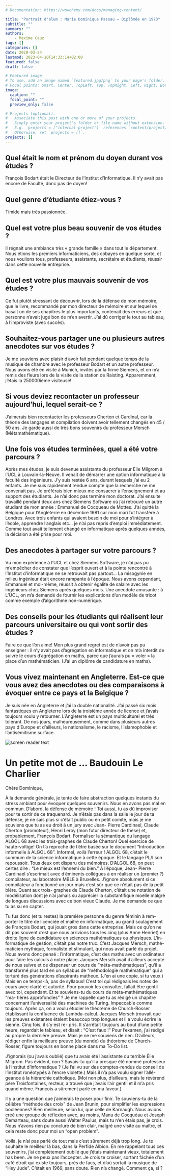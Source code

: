 ```yaml
---
# Documentation: https://wowchemy.com/docs/managing-content/

title: "Portrait d'alum : Marie Dominique Passau – Diplômée en 1973"
subtitle: ""
summary: ""
authors:
    - Maxime Cauz
tags: []
categories: []
date: 2020-03-24
lastmod: 2023-04-10T14:33:14+02:00
featured: false
draft: false

# Featured image
# To use, add an image named `featured.jpg/png` to your page's folder.
# Focal points: Smart, Center, TopLeft, Top, TopRight, Left, Right, BottomLeft, Bottom, BottomRight.
image:
  caption: ""
  focal_point: ""
  preview_only: false

# Projects (optional).
#   Associate this post with one or more of your projects.
#   Simply enter your project's folder or file name without extension.
#   E.g. `projects = ["internal-project"]` references `content/project/deep-learning/index.md`.
#   Otherwise, set `projects = []`.
projects: []
---
```


## Quel était le nom et prénom du doyen durant vos études ?

François Bodart était le Directeur de l’Institut d’Informatique. Il n’y avait pas encore de Faculté, donc pas de doyen!

## Quel genre d’étudiante étiez-vous ?

Timide mais très passionnée.

## Quel est votre plus beau souvenir de vos études ?

Il régnait une ambiance très « grande famille » dans tout le département. Nous étions les premiers informaticiens, des cobayes en quelque sorte, et nous voulions tous, professeurs, assistants, secrétaire et étudiants, réussir dans cette nouvelle entreprise.

## Quel est votre plus mauvais souvenir de vos études ?

Ce fut plutôt stressant de découvrir, lors de la défense de mon mémoire, que le livre, recommandé par mon directeur de mémoire et sur lequel se basait un de ses chapitres le plus importants, contenait des erreurs et que personne n’avait jugé bon de m’en avertir. J’ai dû corriger le tout au tableau, à l’improviste (avec succès).

## Souhaitez-vous partager une ou plusieurs autres anecdotes sur vos études ?

Je me souviens avec plaisir d’avoir fait pendant quelque temps de la musique de chambre avec le professeur Bodart et un autre professeur.
Nous avons été en visite à Munich, invités par la firme Siemens, et on m’a remis des fleurs lors de la visite de la station de Raisting. Apparemment, j’étais la 250000ième visiteuse!

## Si vous deviez recontacter un professeur aujourd’hui, lequel serait-ce ?

J’aimerais bien recontacter les professeurs Cherton et Cardinal, car la théorie des langages et compilation doivent avoir tellement changés en 45 / 50 ans. Je garde aussi de très bons souvenirs du professeur Mersch (Métamathématique).

## Une fois vos études terminées, quel a été votre parcours ?

Après mes études, je suis devenue assistante du professeur Elie Milgrom à l’UCL à Louvain-la-Neuve. Il venait de démarrer une option informatique à la faculté des ingénieurs. J’y suis restée 6 ans, durant lesquels j’ai eu 2 enfants. Je me suis rapidement rendue compte que la recherche ne me convenait pas. Je préférais bien mieux me consacrer à l’enseignement et au support des étudiants. Je n’ai donc pas terminé mon doctorat.
J’ai ensuite travaillé pendant deux ans chez Siemens Software où j’ai retrouvé un autre étudiant de mon année : Emmanuel de Cocqueau de Mottes.
J’ai quitté la Belgique pour l’Angleterre en décembre 1981 car mon mari fut transféré à Londres. Avec trois enfants qui avaient besoin de moi pour s’intégrer à l’école, apprendre l’anglais etc... je n’ai pas repris d’emploi immédiatement. Comme tout avait tellement changé en informatique après quelques années, la décision a été prise pour moi.

## Des anecdotes à partager sur votre parcours ?

Vu mon expérience à l’UCL et chez Siemens Software, je n’ai pas pu m’empêcher de constater que l’esprit ouvert et à la pointe rencontré à l’Institut d’informatique ne se retrouvait pas partout... La misogynie en milieu ingénieur était encore rampante à l’époque. Nous avons cependant, Emmanuel et moi-même, réussit à obtenir égalité de salaire avec les ingénieurs chez Siemens après quelques mois.
Une anecdote amusante : à L’UCL, on m’a demandé de fournir les explications d’un modèle de tricot comme exemple d’algorithme non-numérique.

## Des conseils pour les étudiants qui réalisent leur parcours universitaire ou qui vont sortir des études ?

Faire ce que l’on aime! Mon plus grand regret est de n’avoir pas pu enseigner : il n’y avait pas d’agrégation en informatique et on m’a interdit de suivre le cours d’agrégation en maths, parce que j’aurais pu « voler » la place d’un mathématicien. (J’ai un diplôme de candidature en maths).

## Vous vivez maintenant en Angleterre. Est-ce que vous avez des anecdotes ou des comparaisons à évoquer entre ce pays et la Belgique ?

Je suis née en Angleterre et j’ai la double nationalité. J’ai passé six mois fantastiques en Angleterre lors de la troisième année de licence et j’avais toujours voulu y retourner. L’Angleterre est un pays multiculturel et très tolérant. De nos jours, malheureusement, comme dans plusieurs autres pays d’Europe et d’ailleurs, le nationalisme, le racisme, l’islamophobie et l’antisémitisme surface.

![screen reader text](premier-diplomes.png "")

# Un petite mot de ... Baudouin Le Charlier

Chère Dominique,

À la demande générale, je tente de faire abstraction quelques instants du stress ambiant pour évoquer quelques souvenirs. Nous en avons pas mal en commun.
D’abord, la défense de mémoire ! Toi aussi, tu as dû improviser pour te sortir de ce traquenard. Je n’étais pas dans la salle le jour de ta défense, je ne sais plus si c’était public ou en petit comité, mais je me souviens que tu as eu droit à un jury avec Jean- Pierre Cardinael, Claude Cherton (promoteur), Henri Leroy (mon futur directeur de thèse) et, probablement, François Bodart. Formaliser la sémantique du langage ALGOL 68 avec les trois-graphes de Claude Cherton! Quel exercice de haute-voltige! On t’a reproché de t’être basée sur le document “Introduction informelle à ALGOL 68”. Informel, voilà l’erreur ! ALGOL 68, c’était le summum de la science informatique à cette époque. Et le langage PL/I son repoussoir. Tous deux ont disparu des mémoires. D’ALGOL 68, on peut certes dire : “Le mieux est l’ennemi du bien.” À l’époque, Jean- Pierre Cardinael s’escrimait avec d’éminents collègues à en réaliser un (premier ?) compilateur, au laboratoire MBLE à Bruxelles. J’ignore absolument si ce compilateur a fonctionné un jour mais c’est sûr que ce n’était pas de la petit bière. Quant aux trois- graphes de Claude Cherton, c’était une notation de modélisation dont je n’ai jamais su apprécier la substantifique moelle malgré de longues discussions avec ce bon vieux Claude. Je me demande ce que tu as su en capter.

Tu fus donc (et tu restes) la première personne du genre féminin à rem- porter le titre de licenciée et maître en informatique, au grand soulagement de François Bodart, qui jouait gros dans cette entreprise. Mais ce qu’on ne dit pas souvent c’est que nous arrivions tous les cinq (plus Anne Henriet) en droite ligne de candidature en sciences mathématiques ou physiques. L’in- formatique de gestion, c’était pas notre truc. C’est Jacques Mersch, mathé- maticien mythique, formaliste et stimulant, qui nous avait parlé du projet. Nous avons donc pensé : l’informatique, c’est des maths avec un ordinateur pour faire les calculs à notre place. Jacques Mersch avait d’ailleurs accepté de nous suivre et de dispenser un cours de “méta-mathématiques”, qu’il a transformé plus tard en un syllabus de “méthodologie mathématique” qui a torturé des générations d’aspirants matheux. (J’en ai une copie, si tu veux.) Mais en ce temps-là, pas de syllabus! C’est toi qui rédigeais les notes de cours avec clarté et autorité. Pour pouvoir les consulter, fallait être gentil avec toi, cependant. Et te souviens-tu du cours de méta-mathématiques “ma- tières approfondies” ? Je me rappelle que tu as rédigé un chapitre concernant l’universalité des machines de Turing. Impeccable comme toujours. Après ça, on a voulu étudier le théorème de Church-Rosser établissant la confluence du Lambda-calcul. Jacques Mersch trouvait que les preuves existantes étaient beaucoup trop longues et il a voulu écrire la sienne. Cinq fois, il s’y est re- pris. Il s’arrêtait toujours au bout d’une petite heure, regardait le tableau, et disait : “C’est faux !” Pour l’examen, j’ai rédigé au propre la dernière preuve. Mais je ne me souviens de rien. D’ailleurs, rédiger enfin la meilleure preuve (du monde) du théorème de Church-Rosser, figure toujours en bonne place dans ma To-Do list.

J’ignorais (ou j’avais oublié) que tu avais été l’assistante du terrible Élie Milgrom. Pas évident, non ? Savais-tu qu’il a presque été nommé professeur à l’institut d’informatique ? (Je l’ai vu sur des comptes-rendus du conseil de l’institut ronéotypés à l’encre violette.) Mais il n’a pas voulu signer l’allé- geance à la hiérarchie catholique. (Moi non plus, d’ailleurs, mais le révérend père Troisfontaines, recteur, a trouvé que j’avais l’air gentil et il m’a pris quand même. François a sûrement parlé en ma faveur.)

Il y a une question que j’aimerais te poser pour finir. Te souviens-tu de la célèbre “méthode des croix” de Jean Brunin, pour simplifier les expressions booléennes? Bien meilleure, selon lui, que celle de Karnaugh. Nous avions créé une groupe de réflexion avec, au moins, Manu de Cocquéau et Joseph Demarteau, sans doute aussi Walter Paulus, mais tu n’en étais pas, je crois. Nous n’avons rien pu conclure de bien clair, malgré une visite au maître, et cela reste donc pour moi un “open problem”.

Voilà, je n’ai pas parlé de tout mais c’est sûrement déjà trop long. Je te souhaite le meilleur là bas, dans la Perfide Albion. En me rappelant tous ces souvenirs, j’ai complètement oublié que j’étais maintenant vieux, totalement has been. Je ne peux pas l’accepter. Je crois te croiser, sortant fâchée d’un café étroit qui existe toujours, près de facs, et d’où sortait la musique de “Hey Jude”. C’était en 1969, sans doute. Rien n’a changé. Comment ça, si ?
